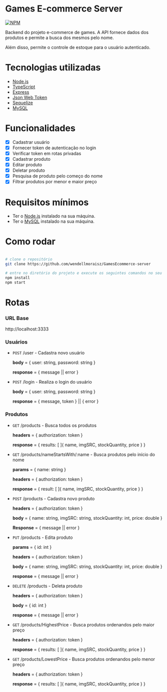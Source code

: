 # Games E-commerce Server

[![NPM](https://img.shields.io/npm/l/react)](https://github.com/wendellmoraisz/GamesEcommerce-server/blob/main/LICENSE)

Backend do projeto e-commerce de games. A API fornece dados dos produtos e permite a busca dos mesmos pelo nome.

Além disso, permite o controle de estoque para o usuário autenticado.

# Tecnologias utilizadas
- [Node.js](https://nodejs.org/en/)
- [TypeScript](https://www.typescriptlang.org/)
- [Express](https://expressjs.com/pt-br/)
- [Json Web Token](https://jwt.io/)
- [Sequelize](https://sequelize.org/)
- [MySQL](https://www.mysql.com/)

# Funcionalidades
  - [x] Cadastrar usuário
  - [x] Fornecer token de autenticação no login
  - [x] Verificar token em rotas privadas
  - [x] Cadastrar produto
  - [x] Editar produto
  - [x] Deletar produto
  - [x] Pesquisa de produto pelo começo do nome
  - [x] Filtrar produtos por menor e maior preço

# Requisitos mínimos
- Ter o [Node.js](https://nodejs.org/en/download/) instalado na sua máquina.
- Ter o [MySQL](https://dev.mysql.com/downloads/mysql/) instalado na sua máquina.

# Como rodar

```bash

# clone o repositório
git clone https://github.com/wendellmoraisz/GamesEcommerce-server

# entre no diretório do projeto e execute os seguintes comandos no seu terminal:
npm install
npm start
```
# Rotas
### URL Base
http://localhost:3333

### Usuários
- `POST` /user - Cadastra novo usuário

  **body** = { user: string, password: string }

  **response** = { message || error }
  
- `POST` /login - Realiza o login do usuário

  **body** = { user: string, password: string }
  
  **response** = { message, token } || { error }
  
### Produtos
- `GET` /products - Busca todos os produtos

  **headers** = { authorization: token }
  
  **response** = { results: [ ]{ name, imgSRC, stockQuantity, price } }

- `GET` /products/nameStartsWith/:name - Busca produtos pelo início do nome

  **params** = { name: string }
  
  **headers** = { authorization: token }
  
  **response** = { result: [ ]{ name, imgSRC, stockQuantity, price } }
  
- `POST` /products - Cadastra novo produto 
  
    **headers** = { authorization: token }
 
    **body** = { name: string, imgSRC: string, stockQuantity: int, price: double }
    
    **Response** = { message || error }
    
- `PUT` /products - Edita produto
 
    **params** = { id: int }
    
    **headers** = { authorization: token }
    
    **body** = { name: string, imgSRC: string, stockQuantity: int, price: double }
    
    **response** = { message || error }
    
- `DELETE` /products - Deleta produto

    **headers** = { authorization: token }

    **body** = { id: int }
 
    **response** = { message || error }
 
- `GET` /products/HighestPrice - Busca produtos ordenandos pelo maior preço

    **headers** = { authorization: token }
    
    **response** = { results: [ ]{ name, imgSRC, stockQuantity, price } }
    
- `GET` /products/LowestPrice - Busca produtos ordenandos pelo menor preço

    **headers** = { authorization: token }
    
    **response** = { results: [ ]{ name, imgSRC, stockQuantity, price } }
